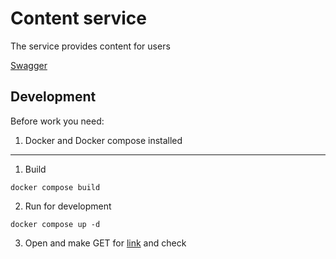 # Content service

The service provides content for users

[Swagger](http://content.api.enviloup.localhost/docs)

## Development

Before work you need:

1. Docker and Docker compose installed

-----

1. Build 

```shell
docker compose build
```

2. Run for development

```shell
docker compose up -d
```

3. Open and make GET for [link](http://content.api.enviloup.localhost/) and check
